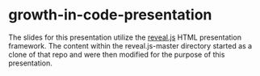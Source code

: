 # growth-in-code-presentation
The slides for this presentation utilize the [reveal.js](https://github.com/hakimel/reveal.js/) HTML presentation framework. The content within the reveal.js-master directory started as a clone of that repo and were then modified for the purpose of this presentation.
